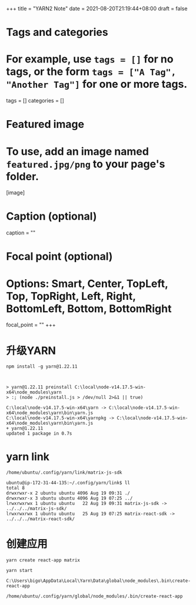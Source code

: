+++
title = "YARN2 Note"
date = 2021-08-20T21:19:44+08:00
draft = false

# Tags and categories
# For example, use `tags = []` for no tags, or the form `tags = ["A Tag", "Another Tag"]` for one or more tags.
tags = []
categories = []

# Featured image
# To use, add an image named `featured.jpg/png` to your page's folder. 
[image]
  # Caption (optional)
  caption = ""

  # Focal point (optional)
  # Options: Smart, Center, TopLeft, Top, TopRight, Left, Right, BottomLeft, Bottom, BottomRight
  focal_point = ""
+++

# 升级YARN

```
npm install -g yarn@1.22.11



> yarn@1.22.11 preinstall C:\local\node-v14.17.5-win-x64\node_modules\yarn
> :; (node ./preinstall.js > /dev/null 2>&1 || true)

C:\local\node-v14.17.5-win-x64\yarn -> C:\local\node-v14.17.5-win-x64\node_modules\yarn\bin\yarn.js
C:\local\node-v14.17.5-win-x64\yarnpkg -> C:\local\node-v14.17.5-win-x64\node_modules\yarn\bin\yarn.js
+ yarn@1.22.11
updated 1 package in 0.7s
```

# yarn link

`/home/ubuntu/.config/yarn/link/matrix-js-sdk`


```
ubuntu@ip-172-31-44-135:~/.config/yarn/link$ ll
total 8
drwxrwxr-x 2 ubuntu ubuntu 4096 Aug 19 09:31 ./
drwxrwxr-x 3 ubuntu ubuntu 4096 Aug 19 07:25 ../
lrwxrwxrwx 1 ubuntu ubuntu   22 Aug 19 09:31 matrix-js-sdk -> ../../../matrix-js-sdk/
lrwxrwxrwx 1 ubuntu ubuntu   25 Aug 19 07:25 matrix-react-sdk -> ../../../matrix-react-sdk/
```


# 创建应用

```
yarn create react-app matrix

yarn start
```


`C:\Users\bigo\AppData\Local\Yarn\Data\global\node_modules\.bin\create-react-app`

`/home/ubuntu/.config/yarn/global/node_modules/.bin/create-react-app`